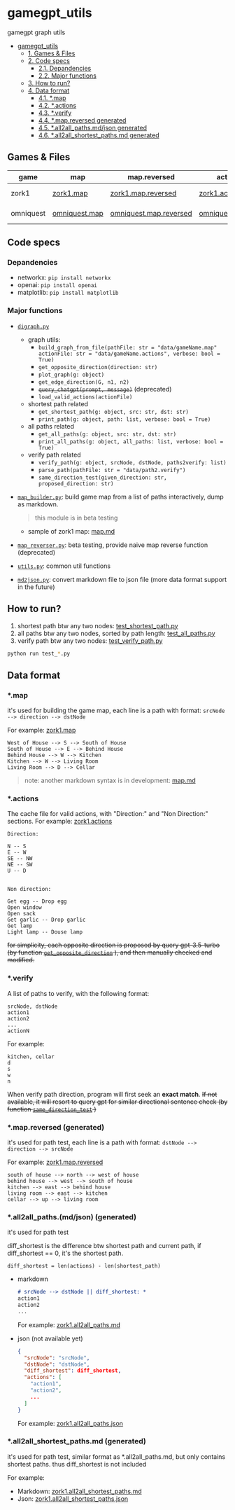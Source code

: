 # gamegpt_utils

gamegpt graph utils

<!-- TOC -->

- [gamegpt_utils](#gamegpt_utils)
    - [1. Games & Files](#1-games--files)
    - [2. Code specs](#2-code-specs)
        - [2.1. Depandencies](#21-depandencies)
        - [2.2. Major functions](#22-major-functions)
    - [3. How to run?](#3-how-to-run)
    - [4. Data format](#4-data-format)
        - [4.1. *.map](#41-map)
        - [4.2. *.actions](#42-actions)
        - [4.3. *.verify](#43-verify)
        - [4.4. *.map.reversed generated](#44-mapreversed-generated)
        - [4.5. *.all2all_paths.md/json generated](#45-all2all_pathsmdjson-generated)
        - [4.6. *.all2all_shortest_paths.md generated](#46-all2all_shortest_pathsmd-generated)

<!-- /TOC -->

## Games & Files

<!-- - zork1
  - map: [zork1.map](./data/zork1.map)
  - map.reversed: [zork1.map.reversed](./data/zork1.map.reversed)
  - actions: [zork1.actions](./data/zork1.actions)
  - all2all paths: 
    - [zork1.all2all_paths.md](./data/zork1.all2all_paths.md)
    - [zork1.all2all_paths.json](./data/zork1.all2all_paths.json)
  - all2all shortest paths:
    - [zork1.all2all_shortest_paths.md](./data/zork1.all2all_shortest_paths.md)
    - [zork1.all2all_shortest_paths.json](./data/zork1.all2all_shortest_paths.json)
- omniquest
  - map: [omniquest.map](./data/omniquest.map)
  - map.reversed: [omniquest.map.reversed](./data/omniquest.map.reversed)
  - actions: [omniquest.actions](./data/omniquest.actions)
  - all2all paths: 
    - [omniquest.all2all_paths.md](./data/omniquest.all2all_paths.md)
    - [omniquest.all2all_paths.json](./data/omniquest.all2all_paths.json)
  - all2all shortest paths: 
    - [omniquest.all2all_shortest_paths.md](./data/omniquest.all2all_shortest_paths.md)
    - [omniquest.all2all_shortest_paths.json](./data/omniquest.all2all_shortest_paths.json)
 -->
<!-- make above into a table -->
| game | map | map.reversed | actions | all2all paths | all2all shortest paths |
| --- | --- | --- | --- | --- | --- |
| zork1 | [zork1.map](./data/zork1.map) | [zork1.map.reversed](./data/zork1.map.reversed) | [zork1.actions](./data/zork1.actions) | [zork1.all2all_paths.md](./data/zork1.all2all_paths.md) [zork1.all2all_paths.json](./data/zork1.all2all_paths.json) | [zork1.all2all_shortest_paths.md](./data/zork1.all2all_shortest_paths.md) [zork1.all2all_shortest_paths.json](./data/zork1.all2all_shortest_paths.json) |
| omniquest | [omniquest.map](./data/omniquest.map) | [omniquest.map.reversed](./data/omniquest.map.reversed) | [omniquest.actions](./data/omniquest.actions) | [omniquest.all2all_paths.md](./data/omniquest.all2all_paths.md) [omniquest.all2all_paths.json](./data/omniquest.all2all_paths.json) | [omniquest.all2all_shortest_paths.md](./data/omniquest.all2all_shortest_paths.md) [omniquest.all2all_shortest_paths.json](./data/omniquest.all2all_shortest_paths.json) |

## Code specs

### Depandencies

- networkx: `pip install networkx`
- openai: `pip install openai`
- matplotlib: `pip install matplotlib`

### Major functions

- [`digraph.py`](./src/digraph.py)
  - graph utils:
    - `build_graph_from_file(pathFile: str = "data/gameName.map" actionFile: str = "data/gameName.actions", verbose: bool = True)`
    - `get_opposite_direction(direction: str)`
    - `plot_graph(g: object)`
    - `get_edge_direction(G, n1, n2)`
    - ~~`query_chatgpt(prompt, message)`~~ (deprecated)
    - `load_valid_actions(actionFile)`
  - shortest path related
    - `get_shortest_path(g: object, src: str, dst: str)`
    - `print_path(g: object, path: list, verbose: bool = True)`
  - all paths related
    - `get_all_paths(g: object, src: str, dst: str)`
    - `print_all_paths(g: object, all_paths: list, verbose: bool = True)`
  - verify path related
    - `verify_path(g: object, srcNode, dstNode, paths2verify: list)`
    - `parse_path(pathFile: str = "data/path2.verify")`
    - `same_direction_test(given_direction: str, proposed_direction: str)`

- [`map_builder.py`](./src/map_builder.py): build game map from a list of paths interactively, dump as markdown.
  > this module is in beta testing
  - sample of zork1 map: [map.md](./data/map.md)
- [`map_reverser.py`](./src/map_reverser.py): beta testing, provide naive map reverse function (deprecated)

- [`utils.py`](./src/utils.py): common util functions

- [`md2json.py`](./src/md2json.py): convert markdown file to json file (more data format support in the future)

## How to run?

1. shortest path btw any two nodes: [test_shortest_path.py](./src/test_shortest_path.py)
2. all paths btw any two nodes, sorted by path length: [test_all_paths.py](./src/test_all_paths.py)
3. verify path btw any two nodes: [test_verify_path.py](./src/test_verify_path.py)

```bash
python run test_*.py
```

## Data format

### *.map

it's used for building the game map, each line is a path with format: `srcNode --> direction --> dstNode`

For example: [zork1.map](./data/zork1.map)

```
West of House --> S --> South of House
South of House --> E --> Behind House
Behind House --> W --> Kitchen
Kitchen --> W --> Living Room
Living Room --> D --> Cellar
```

> note: another markdown syntax is in development: [map.md](./data/map.md)

### *.actions

The cache file for valid actions, with "Direction:" and "Non Direction:" sections. For example: [zork1.actions](./data/zork1.actions)

```
Direction:

N -- S
E -- W
SE -- NW
NE -- SW
U -- D


Non direction:

Get egg -- Drop egg
Open window
Open sack
Get garlic -- Drop garlic
Get lamp
Light lamp -- Douse lamp
```

~~for simplicity, each opposite direction is proposed by query gpt-3.5-turbo (by function [`get_opposite_direction`](https://github.com/Oaklight/gamegpt_utils/blob/f7a16d686a279bb3281dd5f412e0b96ade474d25/src/digraph.py#L65)
), and then manually checked and modified.~~

### *.verify

A list of paths to verify, with the following format:

```
srcNode, dstNode
action1
action2
...
actionN
```

For example:

```
kitchen, cellar
d
s
w
n
```

When verify path direction, program will first seek an **exact match**. ~~If not available, it will resort to query gpt for similar directional sentence check (by function [`same_direction_test`](https://github.com/Oaklight/gamegpt_utils/blob/8624faa807f1ee5438214f37a4adc36181072e42/src/digraph.py#L232) )~~

### *.map.reversed (generated)

it's used for path test, each line is a path with format: `dstNode --> direction --> srcNode`

For example: [zork1.map.reversed](./data/zork1.map.reversed)

```
south of house --> north --> west of house
behind house --> west --> south of house
kitchen --> east --> behind house
living room --> east --> kitchen
cellar --> up --> living room
```

### *.all2all_paths.(md/json) (generated)

it's used for path test

diff_shortest is the difference btw shortest path and current path, if diff_shortest == 0, it's the shortest path.

`diff_shortest = len(actions) - len(shortest_path)`

- markdown

  ```markdown
  # srcNode --> dstNode || diff_shortest: *
  action1
  action2
  ...
  ```
  
  For example: [zork1.all2all_paths.md](./data/zork1.all2all_paths.md)

- json (not available yet)

  ```json
  {
    "srcNode": "srcNode",
    "dstNode": "dstNode",
    "diff_shortest": diff_shortest,
    "actions": [
      "action1",
      "action2",
      ...
    ]
  }
  ```

  For example: [zork1.all2all_paths.json](./data/zork1.all2all_paths.json)

### *.all2all_shortest_paths.md (generated)

it's used for path test, similar format as *.all2all_paths.md, but only contains shortest paths. thus diff_shortest is not included

For example:

- Markdown: [zork1.all2all_shortest_paths.md](./data/zork1.all2all_shortest_paths.md)
- Json: [zork1.all2all_shortest_paths.json](./data/zork1.all2all_shortest_paths.json)
